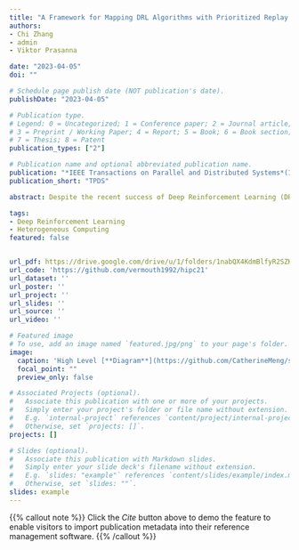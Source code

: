 ```yaml
---
title: "A Framework for Mapping DRL Algorithms with Prioritized Replay Buffer onto Heterogeneous Platforms"
authors:
- Chi Zhang
- admin
- Viktor Prasanna

date: "2023-04-05"
doi: ""

# Schedule page publish date (NOT publication's date).
publishDate: "2023-04-05"

# Publication type.
# Legend: 0 = Uncategorized; 1 = Conference paper; 2 = Journal article;
# 3 = Preprint / Working Paper; 4 = Report; 5 = Book; 6 = Book section;
# 7 = Thesis; 8 = Patent
publication_types: ["2"]

# Publication name and optional abbreviated publication name.
publication: "*IEEE Transactions on Parallel and Distributed Systems*(1)"
publication_short: "TPDS"

abstract: Despite the recent success of Deep Reinforcement Learning (DRL) in self-driving cars, robotics and surveillance, training DRL agents takes tremendous amount of time and computation resources. We aim to accelerate DRL with Prioritized Replay Buffer due to its state-of-the-art performance on various benchmarks. The computation primitives of DRL with Prioritized Replay Buffer include environment emulation, neural network inference, sampling from Prioritized Replay Buffer, updating Prioritized Replay Buffer and neural network training. The speed of running these primitives varies for various DRL algorithms, making a fixed mapping of DRL algorithms inefficient. In this work, we propose a framework for mapping DRL algorithms onto heterogeneous platforms consisting of a multi-core CPU, a GPU and a FPGA.

tags:
- Deep Reinforcement Learning
- Heterogeneous Computing
featured: false


url_pdf: https://drive.google.com/drive/u/1/folders/1nabQX4KdmBlfyR2SZK4rNjWEgUWDXQFq
url_code: 'https://github.com/vermouth1992/hipc21'
url_dataset: ''
url_poster: ''
url_project: ''
url_slides: ''
url_source: ''
url_video: ''

# Featured image
# To use, add an image named `featured.jpg/png` to your page's folder. 
image:
  caption: 'High Level [**Diagram**](https://github.com/CatherineMeng/site-academic/blob/main/images/tpds_img.PNG)'
  focal_point: ""
  preview_only: false

# Associated Projects (optional).
#   Associate this publication with one or more of your projects.
#   Simply enter your project's folder or file name without extension.
#   E.g. `internal-project` references `content/project/internal-project/index.md`.
#   Otherwise, set `projects: []`.
projects: []

# Slides (optional).
#   Associate this publication with Markdown slides.
#   Simply enter your slide deck's filename without extension.
#   E.g. `slides: "example"` references `content/slides/example/index.md`.
#   Otherwise, set `slides: ""`.
slides: example
---
```


{{% callout note %}}
Click the *Cite* button above to demo the feature to enable visitors to import publication metadata into their reference management software.
{{% /callout %}}